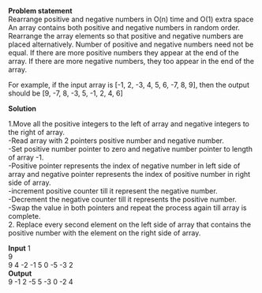 <Html>
<body>
<b>
Problem statement
</b> </br>
Rearrange positive and negative numbers in O(n) time and O(1) extra space
An array contains both positive and negative numbers in random order. 
Rearrange the array elements so that positive and negative numbers are placed alternatively.
Number of positive and negative numbers need not be equal. 
If there are more positive numbers they appear at the end of the array. 
If there are more negative numbers, they too appear in the end of the array.

For example, if the input array is [-1, 2, -3, 4, 5, 6, -7, 8, 9], then the output should be [9, -7, 8, -3, 5, -1, 2, 4, 6]

<b>Solution</b>

1.Move all the positive integers to the left of array and negative integers to the right of array.</br>
	-Read array with 2 pointers positive number and negative number.</br>
 	-Set positive number pointer to zero and negative number pointer to length of array -1.</br>
	-Positive pointer represents the index of negative number in left side of array and negative pointer represents the index of positive number in right side of array.</br>
	-increment positive counter till it represent the negative number.</br>
	-Decrement the negative counter till it represents the positive number.</br>
	-Swap the value in both pointers and repeat the process again till array is complete.</br>
2. Replace every second element on the left side of array that contains the positive number with the element on the right side of array.</br>

<b>Input</b>
1</br>
9</br> 
9 4 -2 -1 5 0 -5 -3 2</br>
<b>Output</b></br>
9 -1 2 -5 5 -3 0 -2 4</br>
</body>  
</Html>
